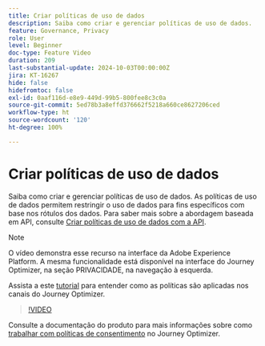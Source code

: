 ```yaml
---
title: Criar políticas de uso de dados
description: Saiba como criar e gerenciar políticas de uso de dados.
feature: Governance, Privacy
role: User
level: Beginner
doc-type: Feature Video
duration: 209
last-substantial-update: 2024-10-03T00:00:00Z
jira: KT-16267
hide: false
hidefromtoc: false
exl-id: 0aaf116d-e8e9-449d-99b5-800fee8c3c0a
source-git-commit: 5ed78b3a8effd376662f5218a660ce8627206ced
workflow-type: ht
source-wordcount: '120'
ht-degree: 100%

---
```


# Criar políticas de uso de dados

Saiba como criar e gerenciar políticas de uso de dados. As políticas de uso de dados permitem restringir o uso de dados para fins específicos com base nos rótulos dos dados. Para saber mais sobre a abordagem baseada em API, consulte [Criar políticas de uso de dados com a API](https://experienceleague.adobe.com/pt-br/docs/experience-platform/data-governance/policies/create).

>[!NOTE]
>
>O vídeo demonstra esse recurso na interface da Adobe Experience Platform. A mesma funcionalidade está disponível na interface do Journey Optimizer, na seção PRIVACIDADE, na navegação à esquerda.
>
>Assista a este [tutorial](/help/privacy/enforce-data-usage-policies-in-journey-optimizer-channels.md) para entender como as políticas são aplicadas nos canais do Journey Optimizer.

>[!VIDEO](https://video.tv.adobe.com/v/37143/?learn=on&captions=por_br)

Consulte a documentação do produto para mais informações sobre como [trabalhar com políticas de consentimento](https://experienceleague.adobe.com/pt-br/docs/journey-optimizer/using/privacy/consent/consent-restricted) no Journey Optimizer.
